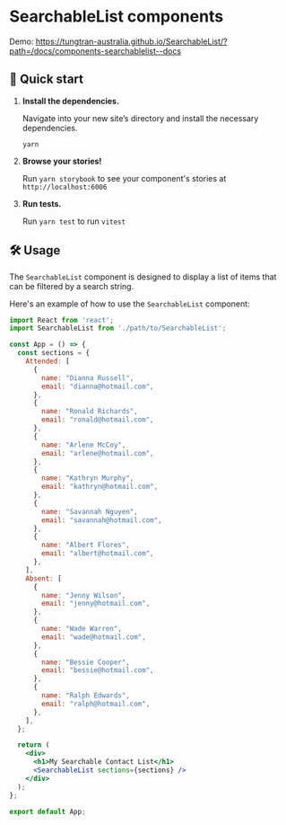 # SearchableList components

Demo: <https://tungtran-australia.github.io/SearchableList/?path=/docs/components-searchablelist--docs>

## 🚅 Quick start

1.  **Install the dependencies.**

    Navigate into your new site’s directory and install the necessary dependencies.

    ```shell
    yarn
    ```

2. **Browse your stories!**

    Run `yarn storybook` to see your component's stories at `http://localhost:6006`


3.  **Run tests.**

    Run `yarn test` to run `vitest`



## 🛠️ Usage
The `SearchableList` component is designed to display a list of items that can be filtered by a search string.

Here's an example of how to use the `SearchableList` component:

```jsx
import React from 'react';
import SearchableList from './path/to/SearchableList';

const App = () => {
  const sections = {
    Attended: [
      {
        name: "Dianna Russell",
        email: "dianna@hotmail.com",
      },
      {
        name: "Ronald Richards",
        email: "ronald@hotmail.com",
      },
      {
        name: "Arlene McCoy",
        email: "arlene@hotmail.com",
      },
      {
        name: "Kathryn Murphy",
        email: "kathryn@hotmail.com",
      },
      {
        name: "Savannah Nguyen",
        email: "savannah@hotmail.com",
      },
      {
        name: "Albert Flores",
        email: "albert@hotmail.com",
      },
    ],
    Absent: [
      {
        name: "Jenny Wilson",
        email: "jenny@hotmail.com",
      },
      {
        name: "Wade Warren",
        email: "wade@hotmail.com",
      },
      {
        name: "Bessie Cooper",
        email: "bessie@hotmail.com",
      },
      {
        name: "Ralph Edwards",
        email: "ralph@hotmail.com",
      },
    ],
  };

  return (
    <div>
      <h1>My Searchable Contact List</h1>
      <SearchableList sections={sections} />
    </div>
  );
};

export default App;
```
